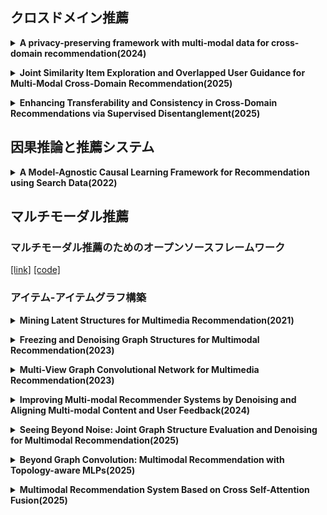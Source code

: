 ## クロスドメイン推薦
 **<details><summary>A privacy-preserving framework with multi-modal data for cross-domain recommendation(2024)**</summary><div>  
  マルチモーダル情報を活用して既存手法より情報量の多いドメイン共通及び固有の埋め込みを分離・抽出するエンコーダと、知識転移中のユーザのプライバシー保護のためローカル差分プライバシーによる難読化を行う。加えて、難読化された分離表現の整合性と差異性を保証するため、コントラスト学習に基づいたドメイン間およびドメイン内損失を組み込んだ。

  [[link]](https://www.sciencedirect.com/science/article/pii/S0950705124011638)
  [[code]](https://github.com/Lili1013/P2M2-CDR)
</details>

 **<details><summary>Joint Similarity Item Exploration and Overlapped User Guidance for Multi-Modal Cross-Domain Recommendation(2025)**</summary><div>  
 類似度グラフにペアワイズグラフ・ハイパーグラフの2つを導入し、局所的な類似性と広範囲な類似性を捉える。また、重複ユーザをガイドとし、ドメイン間で嗜好が似ている非重複ユーザをマッチングし、クロスドメイン推薦を実現。


  [[link]](https://dl.acm.org/doi/10.1145/3696410.3714860)
  [[code]]()
</details>

**<details><summary>Enhancing Transferability and Consistency in Cross-Domain
Recommendations via Supervised Disentanglement(2025)**</summary><div>  
 GNNで抽出した特徴量をアンカーとして設定し，教師あり対照学習の枠組みで特徴の分離．具体的には、ドメイン間で変換した共有情報，GNNの特徴，固有情報とアンカーとの類似度を計算し、共有情報> GNNの特徴>固有特徴という関係が成立するように損失を設計．アイテム埋め込みも活用し、ドメインAの固有嗜好とドメインAのアイテムの埋め込みを近づけ、ドメインBのアイテム埋め込みと遠ざける。（ドメインBでも同様）


  [[link]](https://dl.acm.org/doi/10.1145/3705328.3748044)
  [[code]](https://github.com/WangYuhan-0520/DGCDR)
</details>

## 因果推論と推薦システム
 **<details><summary>A Model-Agnostic Causal Learning Framework for Recommendation using Search Data(2022)**</summary><div>  
  ユーザの検索行動を操作変数とみなし、処置変数を操作変数で回帰することで、クリックに重要な因果的要素と人気バイアスなどの非因果的要素を分離。

  [[link]](https://dl.acm.org/doi/10.1145/3485447.3511951)
  [[code]](https://github.com/Ethan00Si/Instrumental-variables-for-recommendation)
</details>

## マルチモーダル推薦
### マルチモーダル推薦のためのオープンソースフレームワーク

[[link]](https://dl.acm.org/doi/10.1145/3611380.3628561)
  [[code]](https://github.com/enoche/MMRec)

### アイテム-アイテムグラフ構築
 **<details><summary>Mining Latent Structures for Multimedia Recommendation(2021)**</summary><div>  
 各モダリティ内でコサイン類似度を計算し、上位k個のアイテム間にエッジを結ぶことでグラフを構築。モダリティ間のグラフを融合する際、重要度パラメータαを掛け合わせて加算。このグラフは学習プロセス中に動的に変化する。最終的に、この構築したグラフとインタラクショングラフを用いてスコアを算出する。

 [[link]](https://dl.acm.org/doi/abs/10.1145/3474085.3475259)
  [[code]](https://github.com/CRIPAC-DIG/LATTICE)
</details>

 **<details><summary>Freezing and Denoising Graph Structures for Multimodal Recommendation(2023)**</summary><div>  
 LATTICEのグラフ動的学習が不要であると主張し、事前にマルチモーダル特徴の類似度からグラフを構築し、モデル学習時には固定する。また、次数の多いノード（インタラクションが多いユーザ・人気アイテム）ほどノイズの影響を受けやすいため、DropEdgeによって一定の割合のエッジをランダムに削除。ノードの次数を分母にした確率により、次数の高いエッジを枝刈りの対象にしやすくする。LATTICEと比較してメモリ使用量を最大6分の1、訓練時間を4分の1にまで短縮した。

 [[link]](https://dl.acm.org/doi/abs/10.1145/3581783.3611943)
  [[code]](https://github.com/enoche/FREEDOM)
</details>

 **<details><summary>Multi-View Graph Convolutional Network for Multimedia Recommendation(2023)**</summary><div>  
ユーザの行動情報を手掛かりに、モダリティ特徴から不要なノイズを除去し、ユーザとアイテムの関係、アイテム間の類似度に基づくグラフを構築。さらに、ユーザがどのモダリティを重視する傾向があるかを学習し、重要度を調整。

 [[link]](https://dl.acm.org/doi/abs/10.1145/3581783.3613915)
  [[code]](https://github.com/demonph10/MGCN)
</details>

 **<details><summary>Improving Multi-modal Recommender Systems by Denoising and Aligning Multi-modal Content and User Feedback(2024)**</summary><div>  
各モダリティごとにアイテム間の類似度を算出し、グラフを作成。ただし、全アイテムの平均類似度よりも低いスコアのエッジは削除する。モダリティ間のグラフの融合の際、両方のモダリティでエッジが結ばれている場合のみ残し、それ以外は削除する。また、類似度グラフに加えてアイテム間の共起行列に基づく行動グラフも構築。

 [[link]](https://dl.acm.org/doi/10.1145/3637528.3671703)
  [[code]](https://github.com/XMUDM/DA-MRS)
</details>

 **<details><summary>Seeing Beyond Noise: Joint Graph Structure Evaluation and Denoising for Multimodal Recommendation(2025)**</summary><div>  
各モダリティの類似度に基づくグラフとアイテムの共起行列による行動グラフの構築。損失関数を各アイテム表現で偏微分し、アイテム表現のモデルに対する貢献度を算出。損失が大きいほど貢献度が高いとみなし、これとノードの次数に基づく確率値を計算し、枝刈りするエッジを決定。さらに、ノイズありのインタラクショングラフと枝刈り後のインタラクショングラフのユーザ表現を近づけ、一貫性を保つために対照学習を導入。ノイズ除去後のアイテムグラフ、ユーザ・アイテムグラフのアイテム表現を同じ潜在空間に整合するための対照学習も導入。

 [[link]](https://ojs.aaai.org/index.php/AAAI/article/view/33358)
  [[code]]()
</details>

 **<details><summary>Beyond Graph Convolution: Multimodal Recommendation with Topology-aware MLPs(2025)**</summary><div>  
各モダリティ内で類似度に基づくアイテムグラフを構築。ただし、GCNの代わりにMLPを使用。2つのノードが共通の近傍ノードを多く持つなら位相的に類似しているという仮定により、ノード間の位相的類似度を計算。位相類似度が高い上位K個のノードとの接続のみ残して後は枝刈りする。MLPにグラフ構造を認識させるため、ノード表現と文脈的近傍との間の相互情報量を最大化し、モーダル内の相関を捉える。これによって意味的に類似するように整列させる。

 [[link]](https://arxiv.org/abs/2412.11747)
  [[code]](https://github.com/jessicahuang0163/TMLP?tab=readme-ov-file)
</details>

 **<details><summary>Multimodal Recommendation System Based on Cross Self-Attention Fusion(2025)**</summary><div>  
あるモダリティの情報から、別のモダリティのどこに注目すべきかの重みを計算することで、相互に関連する情報を伝播。モダリティ内でも、どの特徴が重要であるか判断し、重みづけを行う。

 [[link]](https://www.mdpi.com/2079-8954/13/1/57)
  [[code]]()
</details>
